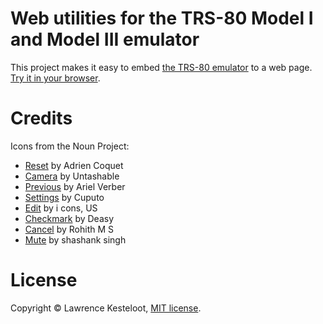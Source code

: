 # Web utilities for the TRS-80 Model I and Model III emulator

This project makes it easy to embed [the TRS-80 emulator](../trs80-emulator/README.md) to a web page.
[Try it in your browser](https://www.my-trs-80.com/).

# Credits

Icons from the Noun Project:

* [Reset](https://thenounproject.com/term/reset/3012384) by Adrien Coquet
* [Camera](https://thenounproject.com/term/camera/1841396) by Untashable
* [Previous](https://thenounproject.com/term/previous-track/658409) by Ariel Verber
* [Settings](https://thenounproject.com/term/setting/3593545) by Cuputo
* [Edit](https://thenounproject.com/term/edit/1072354) by i cons, US
* [Checkmark](https://thenounproject.com/term/checkmark/1409439) by Deasy
* [Cancel](https://thenounproject.com/term/close/1609004) by Rohith M S
* [Mute](https://thenounproject.com/term/mute/1915537) by shashank singh

# License

Copyright &copy; Lawrence Kesteloot, [MIT license](LICENSE).

